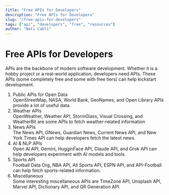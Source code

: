 ```yaml
---
title: "Free APIs for Developers"
description: "Free APIs for Developers"
slug: "/free-apis-for-developers"
tags: ["api", "developers", "free", "resources"]
author: "Nati Cabti"
---
```


# Free APIs for Developers

APIs are the backbone of modern software development. Whether it is a hobby project or a real-world application, developers need APIs. These APIs (some completely free and some with free tiers) can help kickstart development.

1. Public APIs for Open Data  
   OpenStreetMap, NASA, World Bank, GeoNames, and Open Library APIs provide a lot of useful data.
2. Weather APIs  
   OpenWeather, Weather API, StormGlass, Visual Crossing, and WeatherBit are some APIs to fetch weather-related information
3. News APIs  
   The News API, GNews, Guardian News, Current News API, and New York Times API can help developers fetch the latest news.
4. AI & NLP APIs  
   Open AI API, Gemini, HugginFace API, Claude API, and Grok API can help developers experiment with AI models and tools.
5. Sports API  
   Football Data Org, NBA API, All Sports API, ESPN API, and API-Football can help fetch sports-related information.
6. Miscellaneous  
   Some interesting miscellaneous APIs are TimeZone API, Unsplash API, Marvel API, Dictionary API, and QR Generation API.
